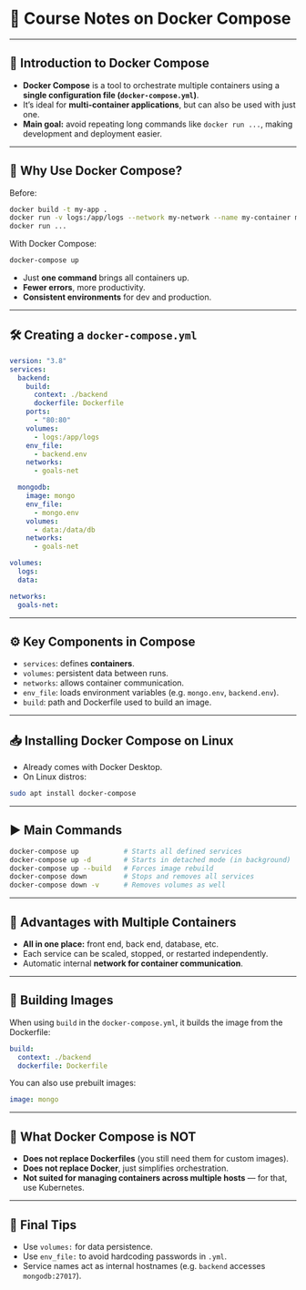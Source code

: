 # 📘 Course Notes on Docker Compose

---

## 📌 Introduction to Docker Compose

- **Docker Compose** is a tool to orchestrate multiple containers using a **single configuration file (`docker-compose.yml`)**.
- It’s ideal for **multi-container applications**, but can also be used with just one.
- **Main goal:** avoid repeating long commands like `docker run ...`, making development and deployment easier.

---

## 🤔 Why Use Docker Compose?

Before:
```bash
docker build -t my-app .
docker run -v logs:/app/logs --network my-network --name my-container my-app
docker run ...
```

With Docker Compose:
```bash
docker-compose up
```

- Just **one command** brings all containers up.
- **Fewer errors**, more productivity.
- **Consistent environments** for dev and production.

---

## 🛠 Creating a `docker-compose.yml`

```yaml
version: "3.8"
services:
  backend:
    build:
      context: ./backend
      dockerfile: Dockerfile
    ports:
      - "80:80"
    volumes:
      - logs:/app/logs
    env_file:
      - backend.env
    networks:
      - goals-net

  mongodb:
    image: mongo
    env_file:
      - mongo.env
    volumes:
      - data:/data/db
    networks:
      - goals-net

volumes:
  logs:
  data:

networks:
  goals-net:
```

---

## ⚙️ Key Components in Compose

- `services`: defines **containers**.
- `volumes`: persistent data between runs.
- `networks`: allows container communication.
- `env_file`: loads environment variables (e.g. `mongo.env`, `backend.env`).
- `build`: path and Dockerfile used to build an image.

---

## 📥 Installing Docker Compose on Linux

- Already comes with Docker Desktop.
- On Linux distros:

```bash
sudo apt install docker-compose
```

---

## ▶️ Main Commands

```bash
docker-compose up           # Starts all defined services
docker-compose up -d        # Starts in detached mode (in background)
docker-compose up --build   # Forces image rebuild
docker-compose down         # Stops and removes all services
docker-compose down -v      # Removes volumes as well
```

---

## 🔗 Advantages with Multiple Containers

- **All in one place:** front end, back end, database, etc.
- Each service can be scaled, stopped, or restarted independently.
- Automatic internal **network for container communication**.

---

## 🧱 Building Images

When using `build` in the `docker-compose.yml`, it builds the image from the Dockerfile:

```yaml
build:
  context: ./backend
  dockerfile: Dockerfile
```

You can also use prebuilt images:

```yaml
image: mongo
```

---

## 🧠 What Docker Compose is **NOT**

- **Does not replace Dockerfiles** (you still need them for custom images).
- **Does not replace Docker**, just simplifies orchestration.
- **Not suited for managing containers across multiple hosts** — for that, use Kubernetes.

---

## 📌 Final Tips

- Use `volumes:` for data persistence.
- Use `env_file:` to avoid hardcoding passwords in `.yml`.
- Service names act as internal hostnames (e.g. `backend` accesses `mongodb:27017`).